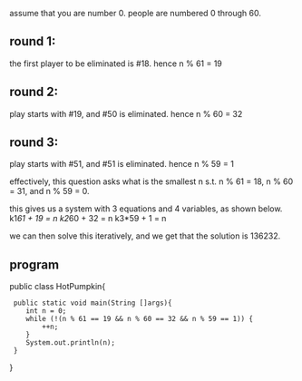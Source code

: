assume that you are number 0.
people are numbered 0 through 60.

## round 1:
the first player to be eliminated is #18. 
hence n % 61 = 19

## round 2:
play starts with #19, and #50 is eliminated.
hence n % 60 = 32

## round 3:
play starts with #51, and #51 is eliminated.
hence n % 59 = 1

effectively, this question asks what is the smallest n s.t. n % 61 = 18, n % 60 = 31, and n % 59 = 0.

this gives us a system with 3 equations and 4 variables, as shown below.
k1*61 + 19 = n
k2*60 + 32 = n
k3*59 + 1 = n

we can then solve this iteratively, and we get that the solution is 136232.

## program
public class HotPumpkin{

     public static void main(String []args){
        int n = 0;
        while (!(n % 61 == 19 && n % 60 == 32 && n % 59 == 1)) {
            ++n;
        }
        System.out.println(n);
     }
}
